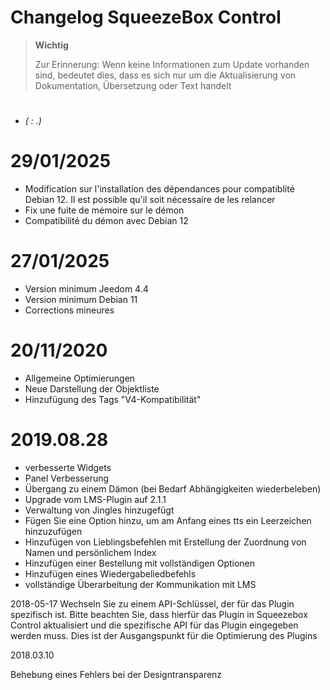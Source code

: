 # Changelog SqueezeBox Control

>**Wichtig**
>
>Zur Erinnerung: Wenn keine Informationen zum Update vorhanden sind, bedeutet dies, dass es sich nur um die Aktualisierung von Dokumentation, Übersetzung oder Text handelt
>
# 

-  *( : .)*

# 29/01/2025

- Modification sur l'installation des dépendances pour compatiblité Debian 12. Il est possible qu'il soit nécessaire de les relancer
- Fix une fuite de mémoire sur le démon
- Compatibilité du démon avec Debian 12

# 27/01/2025

- Version minimum Jeedom 4.4
- Version minimum Debian 11
- Corrections mineures

# 20/11/2020

- Allgemeine Optimierungen
- Neue Darstellung der Objektliste
- Hinzufügung des Tags "V4-Kompatibilität"

# 2019.08.28

- verbesserte Widgets
- Panel Verbesserung
- Übergang zu einem Dämon (bei Bedarf Abhängigkeiten wiederbeleben)
- Upgrade vom LMS-Plugin auf 2.1.1
- Verwaltung von Jingles hinzugefügt
- Fügen Sie eine Option hinzu, um am Anfang eines tts ein Leerzeichen hinzuzufügen
- Hinzufügen von Lieblingsbefehlen mit Erstellung der Zuordnung von Namen und persönlichem Index
- Hinzufügen einer Bestellung mit vollständigen Optionen
- Hinzufügen eines Wiedergabeliedbefehls
- vollständige Überarbeitung der Kommunikation mit LMS

2018-05-17
Wechseln Sie zu einem API-Schlüssel, der für das Plugin spezifisch ist. Bitte beachten Sie, dass hierfür das Plugin in Squeezebox Control aktualisiert und die spezifische API für das Plugin eingegeben werden muss. Dies ist der Ausgangspunkt für die Optimierung des Plugins

2018.03.10

Behebung eines Fehlers bei der Designtransparenz
